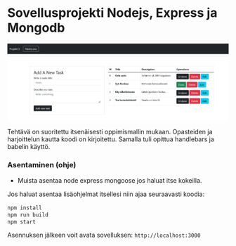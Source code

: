 # Sovellusprojekti Nodejs, Express ja Mongodb

![](docs/screenshot.png)

Tehtävä on suoritettu itsenäisesti oppimismallin mukaan. Opasteiden ja harjoittelun kautta koodi on kirjoitettu.
Samalla tuli opittua handlebars ja babelin käyttö.


### Asentaminen (ohje)


* Muista asentaa node express mongoose jos haluat itse kokeilla.

Jos haluat asentaa lisäohjelmat itsellesi niin ajaa seuraavasti koodia:
```
npm install
npm run build
npm start
```

Asennuksen jälkeen voit avata sovelluksen: `` http://localhost:3000 ``

